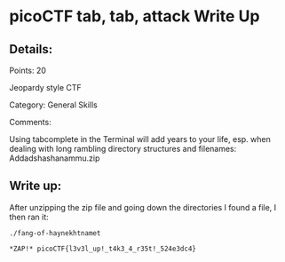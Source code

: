 # picoCTF tab, tab, attack Write Up

## Details:
Points: 20

Jeopardy style CTF

Category: General Skills

Comments:

Using tabcomplete in the Terminal will add years to your life, esp. when dealing with long rambling directory structures and filenames: Addadshashanammu.zip

## Write up:

After unzipping the zip file and going down the directories I found a file, I then ran it:

```
./fang-of-haynekhtnamet 

*ZAP!* picoCTF{l3v3l_up!_t4k3_4_r35t!_524e3dc4}
```
